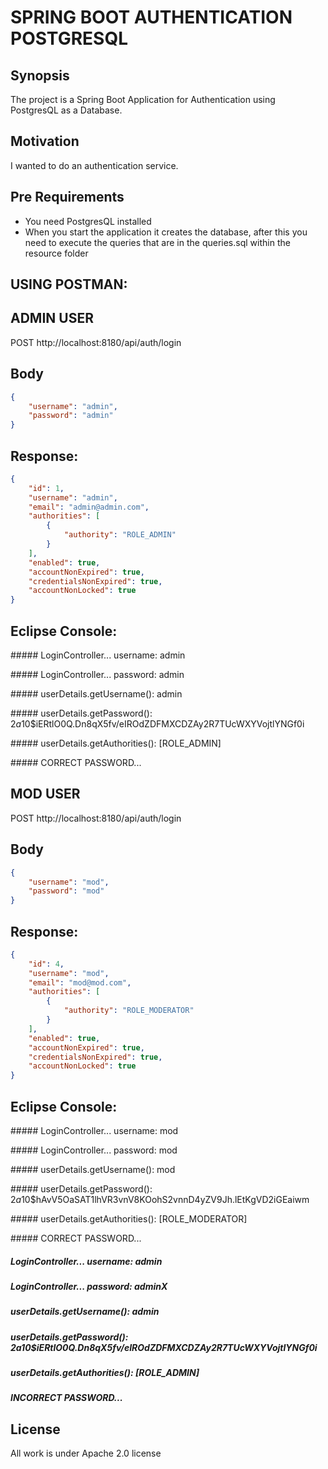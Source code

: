 # SPRING BOOT AUTHENTICATION POSTGRESQL

## Synopsis

The project is a Spring Boot Application for Authentication using PostgresQL as a Database. 

## Motivation

I wanted to do an authentication service.

## Pre Requirements

- You need PostgresQL installed
- When you start the application it creates the database, after this you need to execute the queries that are in the queries.sql within the resource folder


USING POSTMAN:
--------------

ADMIN USER
----------
POST
http://localhost:8180/api/auth/login

Body
----
```json
{
    "username": "admin",
    "password": "admin"
}
```

Response:
---------
```json
{
    "id": 1,
    "username": "admin",
    "email": "admin@admin.com",
    "authorities": [
        {
            "authority": "ROLE_ADMIN"
        }
    ],
    "enabled": true,
    "accountNonExpired": true,
    "credentialsNonExpired": true,
    "accountNonLocked": true
}
```

Eclipse Console:
----------------

&#35;&#35;&#35;&#35;&#35; LoginController... username: admin

&#35;&#35;&#35;&#35;&#35; LoginController... password: admin

&#35;&#35;&#35;&#35;&#35; userDetails.getUsername(): admin

&#35;&#35;&#35;&#35;&#35; userDetails.getPassword(): $2a$10$iERtlO0Q.Dn8qX5fv/eIROdZDFMXCDZAy2R7TUcWXYVojtlYNGf0i

&#35;&#35;&#35;&#35;&#35; userDetails.getAuthorities(): [ROLE_ADMIN]

&#35;&#35;&#35;&#35;&#35; CORRECT PASSWORD...


MOD USER
--------
POST
http://localhost:8180/api/auth/login

Body
----
```json
{
    "username": "mod",
    "password": "mod"
}
```

Response:
---------
```json
{
    "id": 4,
    "username": "mod",
    "email": "mod@mod.com",
    "authorities": [
        {
            "authority": "ROLE_MODERATOR"
        }
    ],
    "enabled": true,
    "accountNonExpired": true,
    "credentialsNonExpired": true,
    "accountNonLocked": true
}
```

Eclipse Console:
----------------
&#35;&#35;&#35;&#35;&#35; LoginController... username: mod

&#35;&#35;&#35;&#35;&#35; LoginController... password: mod

&#35;&#35;&#35;&#35;&#35; userDetails.getUsername(): mod

&#35;&#35;&#35;&#35;&#35; userDetails.getPassword(): $2a$10$hAvV5OaSAT1lhVR3vnV8KOohS2vnnD4yZV9Jh.lEtKgVD2iGEaiwm

&#35;&#35;&#35;&#35;&#35; userDetails.getAuthorities(): [ROLE_MODERATOR]

&#35;&#35;&#35;&#35;&#35; CORRECT PASSWORD...


##### LoginController... username: admin
##### LoginController... password: adminX
##### userDetails.getUsername(): admin
##### userDetails.getPassword(): $2a$10$iERtlO0Q.Dn8qX5fv/eIROdZDFMXCDZAy2R7TUcWXYVojtlYNGf0i
##### userDetails.getAuthorities(): [ROLE_ADMIN]
##### INCORRECT PASSWORD...



## License

All work is under Apache 2.0 license